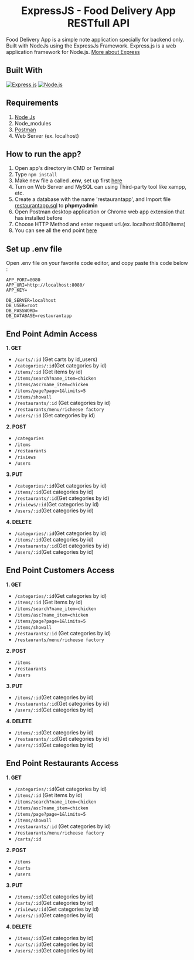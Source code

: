<h1 align="center">ExpressJS - Food Delivery App RESTfull API</h1>



Food Delivery App is a simple note application specially for backend only. Built with NodeJs using the ExpressJs Framework.
Express.js is a web application framework for Node.js. [More about Express](https://en.wikipedia.org/wiki/Express.js)
## Built With
[![Express.js](https://img.shields.io/badge/Express.js-4.x-orange.svg?style=rounded-square)](https://expressjs.com/en/starter/installing.html)
[![Node.js](https://img.shields.io/badge/Node.js-v.10.16-green.svg?style=rounded-square)](https://nodejs.org/)

## Requirements
1. <a href="https://nodejs.org/en/download/">Node Js</a>
2. Node_modules
3. <a href="https://www.getpostman.com/">Postman</a>
4. Web Server (ex. localhost)

## How to run the app?
1. Open app's directory in CMD or Terminal
2. Type `npm install`
3. Make new file a called **.env**, set up first [here](#set-up-env-file)
4. Turn on Web Server and MySQL can using Third-party tool like xampp, etc.
5. Create a database with the name 'restaurantapp', and Import file [restaurantapp.sql](restaurantapp.sql) to **phpmyadmin**
6. Open Postman desktop application or Chrome web app extension that has installed before
7. Choose HTTP Method and enter request url.(ex. localhost:8080/items)
8. You can see all the end point [here](#end-point)

## Set up .env file
Open .env file on your favorite code editor, and copy paste this code below :
```
APP_PORT=8080
APP_URI=http://localhost:8080/
APP_KEY=
                                                     
DB_SERVER=localhost
DB_USER=root
DB_PASSWORD=
DB_DATABASE=restaurantapp
```                            

## End Point Admin Access
**1. GET**
* `/carts/:id` (Get carts by id_users)
* `/categories/:id`(Get categories by id)
* `/items/:id` (Get items by id)
* `/items/search?name_item=chicken` 
* `/items/asc?name_item=chicken`
* `/items/page?page=1&limits=5`
* `/items/showall`
* `/restaurants/:id` (Get categories by id)
* `/restaurants/menu/richeese factory`
* `/users/:id` (Get categories by id)

**2. POST**
* `/categories`
* `/items`
* `/restaurants`
* `/riviews`
* `/users`

**3. PUT**
* `/categories/:id`(Get categories by id)
* `/items/:id`(Get categories by id)
* `/restaurants/:id`(Get categories by id)
* `/riviews/:id`(Get categories by id)
* `/users/:id`(Get categories by id)

**4. DELETE**
* `/categories/:id`(Get categories by id)
* `/items/:id`(Get categories by id)
* `/restaurants/:id`(Get categories by id)
* `/users/:id`(Get categories by id)



## End Point Customers Access
**1. GET**
* `/categories/:id`(Get categories by id)
* `/items/:id` (Get items by id)
* `/items/search?name_item=chicken` 
* `/items/asc?name_item=chicken`
* `/items/page?page=1&limits=5`
* `/items/showall`
* `/restaurants/:id` (Get categories by id)
* `/restaurants/menu/richeese factory`

**2. POST**
* `/items`
* `/restaurants`
* `/users`

**3. PUT**
* `/items/:id`(Get categories by id)
* `/restaurants/:id`(Get categories by id)
* `/users/:id`(Get categories by id)

**4. DELETE**
* `/items/:id`(Get categories by id)
* `/restaurants/:id`(Get categories by id)
* `/users/:id`(Get categories by id)

## End Point Restaurants Access
**1. GET**
* `/categories/:id`(Get categories by id)
* `/items/:id` (Get items by id)
* `/items/search?name_item=chicken` 
* `/items/asc?name_item=chicken`
* `/items/page?page=1&limits=5`
* `/items/showall`
* `/restaurants/:id` (Get categories by id)
* `/restaurants/menu/richeese factory`
* `/carts/:id`

**2. POST**
* `/items`
* `/carts`
* `/users`

**3. PUT**
* `/items/:id`(Get categories by id)
* `/carts/:id`(Get categories by id)
* `/riviews/:id`(Get categories by id)
* `/users/:id`(Get categories by id)

**4. DELETE**
* `/items/:id`(Get categories by id)
* `/carts/:id`(Get categories by id)
* `/users/:id`(Get categories by id)
